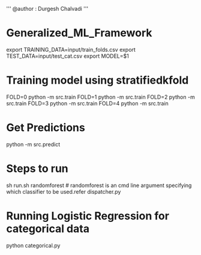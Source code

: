 ''' @author : Durgesh Chalvadi '''

# Generalized_ML_Framework

  export TRAINING_DATA=input/train_folds.csv
  export TEST_DATA=input/test_cat.csv
  export MODEL=$1

# Training model using stratifiedkfold

  FOLD=0 python -m src.train
  FOLD=1 python -m src.train
  FOLD=2 python -m src.train
  FOLD=3 python -m src.train
  FOLD=4 python -m src.train

# Get Predictions
  python -m src.predict  


# Steps to run 
  sh run.sh randomforest  # randomforest is an cmd line argument specifying which classifier to be used.refer dispatcher.py

# Running  Logistic Regression for categorical data
 python categorical.py

